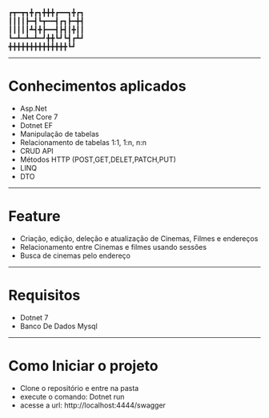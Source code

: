 ┏┳━┳┓╋┏┓╋╋╋┏━━┓╋┏┓  
┃┃┃┃┣━┫┗┳━━┫┏┓┣━╋┫  
┃┃┃┃┃┻┫╋┣━━┫┣┫┃╋┃┃  
┗━┻━┻━┻━┛╋╋┗┛┗┫┏┻┛  
╋╋╋╋╋╋╋╋╋╋╋╋╋╋┗┛  

-------
# Conhecimentos aplicados
- Asp.Net  
- .Net Core 7
- Dotnet EF
- Manipulação de tabelas
- Relacionamento de tabelas 1:1, 1:n, n:n
- CRUD API
- Métodos HTTP (POST,GET,DELET,PATCH,PUT)
- LINQ  
- DTO  

---------
# Feature
- Criação, edição, deleção e atualização de Cinemas, Filmes e endereços
- Relacionamento entre Cinemas e filmes usando sessões
- Busca de cinemas pelo endereço
-------
# Requisitos  
- Dotnet 7  
- Banco De Dados Mysql  
--------
# Como Iniciar o projeto
- Clone o repositório e entre na pasta  
- execute o comando: Dotnet run  
- acesse a url: http://localhost:4444/swagger

